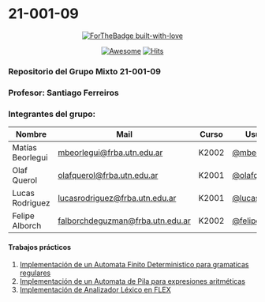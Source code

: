 # 21-001-09

<div align="center">

[![ForTheBadge built-with-love](http://ForTheBadge.com/images/badges/built-with-love.svg)](https://github.com/mbeorlegui/2021_MIXTO_GRUPO_1)

[![Awesome](https://cdn.rawgit.com/sindresorhus/awesome/d7305f38d29fed78fa85652e3a63e154dd8e8829/media/badge.svg)](https://github.com/mbeorlegui/2021_MIXTO_GRUPO_1)
[![Hits](https://hits.seeyoufarm.com/api/count/incr/badge.svg?url=https%3A%2F%2Fgithub.com%2Fjlsuh%2Fssl-2020&count_bg=%2379C83D&title_bg=%23555555&icon=&icon_color=%23E7E7E7&title=hits&edge_flat=false)](https://github.com/mbeorlegui/2021_MIXTO_GRUPO_1)

</div>

### Repositorio del Grupo Mixto 21-001-09

### Profesor: Santiago Ferreiros

### Integrantes del grupo:

<div align="center">

| Nombre           | Mail                             | Curso | Usuario                                            |
| ---------------- | -------------------------------- | ----- | -------------------------------------------------- |
| Matías Beorlegui | mbeorlegui@frba.utn.edu.ar       | K2002 | [@mbeorlegui](https://github.com/mbeorlegui)       |
| Olaf Querol      | olafquerol@frba.utn.edu.ar       | K2001 | [@olafq](https://github.com/olafq)                 |
| Lucas Rodriguez  | lucasrodriguez@frba.utn.edu.ar   | K2001 | [@lucasirod](https://github.com/lucasirod)         |
| Felipe Alborch   | falborchdeguzman@frba.utn.edu.ar | K2002 | [@felipealborch](https://github.com/FelipeAlborch) |

</div>

#### Trabajos prácticos

1. [Implementación de un Automata Finito Deterministico para gramaticas regulares](https://github.com/mbeorlegui/2021_MIXTO_GRUPO_1/tree/master/TP_1)
2. [Implementación de un Automata de Pila para expresiones aritméticas](https://github.com/mbeorlegui/2021_MIXTO_GRUPO_1/tree/master/TP_2)
3. [Implementación de Analizador Léxico en FLEX](https://github.com/mbeorlegui/2021_MIXTO_GRUPO_1/tree/master/TP_3)
